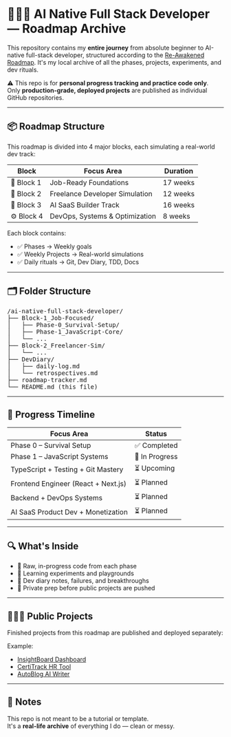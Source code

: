 # 🧑🏾‍💻 AI Native Full Stack Developer — Roadmap Archive

This repository contains my **entire journey** from absolute beginner to AI-native full-stack developer, structured according to the [Re-Awakened Roadmap](#). It's my local archive of all the phases, projects, experiments, and dev rituals.

⚠️ This repo is for **personal progress tracking and practice code only**.  
Only **production-grade, deployed projects** are published as individual GitHub repositories.

---

## 📦 Roadmap Structure

This roadmap is divided into 4 major blocks, each simulating a real-world dev track:

| Block | Focus Area | Duration |
|-------|------------|----------|
| 🔧 Block 1 | Job-Ready Foundations | 17 weeks |
| 💼 Block 2 | Freelance Developer Simulation | 12 weeks |
| 🚀 Block 3 | AI SaaS Builder Track | 16 weeks |
| ⚙️ Block 4 | DevOps, Systems & Optimization | 8 weeks |

Each block contains:
- ✅ Phases → Weekly goals
- ✅ Weekly Projects → Real-world simulations
- ✅ Daily rituals → Git, Dev Diary, TDD, Docs

---

## 🗂️ Folder Structure

<pre>
/ai-native-full-stack-developer/
├── Block-1_Job-Focused/
│   ├── Phase-0_Survival-Setup/
│   ├── Phase-1_JavaScript-Core/
│   └── ...
├── Block-2_Freelancer-Sim/
│   └── ...
├── DevDiary/
│   ├── daily-log.md
│   └── retrospectives.md
├── roadmap-tracker.md
└── README.md (this file)
</pre>

---

## 📅 Progress Timeline

| Focus Area                           | Status        |
|--------------------------------------|---------------|
| Phase 0 – Survival Setup             | ✅ Completed  |
| Phase 1 – JavaScript Systems         | 🔄 In Progress|
| TypeScript + Testing + Git Mastery   | ⏳ Upcoming   |
| Frontend Engineer (React + Next.js)  | ⏳ Planned    |
| Backend + DevOps Systems             | ⏳ Planned    |
| AI SaaS Product Dev + Monetization   | ⏳ Planned    |

---

## 🔍 What's Inside

- 🧠 Raw, in-progress code from each phase
- 📝 Learning experiments and playgrounds
- 🚧 Dev diary notes, failures, and breakthroughs
- 📂 Private prep before public projects are pushed

---

## 🧑🏾‍💻 Public Projects

Finished projects from this roadmap are published and deployed separately:

Example:
- [InsightBoard Dashboard](https://github.com/utkarshIsAProgrammer/insightboard-dashboard)
- [CertiTrack HR Tool](https://github.com/utkarshIsAProgrammer/certitrack)
- [AutoBlog AI Writer](https://github.com/utkarshIsAProgrammer/autoblog-ai)

---

## 📍 Notes

This repo is not meant to be a tutorial or template.  
It's a **real-life archive** of everything I do — clean or messy.
